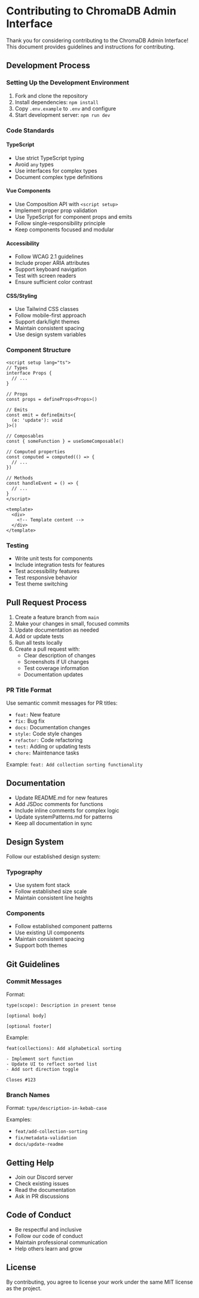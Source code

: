 # Contributing to ChromaDB Admin Interface

Thank you for considering contributing to the ChromaDB Admin Interface!
This document provides guidelines and instructions for contributing.

## Development Process

### Setting Up the Development Environment

1. Fork and clone the repository
2. Install dependencies: `npm install`
3. Copy `.env.example` to `.env` and configure
4. Start development server: `npm run dev`

### Code Standards

#### TypeScript

- Use strict TypeScript typing
- Avoid `any` types
- Use interfaces for complex types
- Document complex type definitions

#### Vue Components

- Use Composition API with `<script setup>`
- Implement proper prop validation
- Use TypeScript for component props and emits
- Follow single-responsibility principle
- Keep components focused and modular

#### Accessibility

- Follow WCAG 2.1 guidelines
- Include proper ARIA attributes
- Support keyboard navigation
- Test with screen readers
- Ensure sufficient color contrast

#### CSS/Styling

- Use Tailwind CSS classes
- Follow mobile-first approach
- Support dark/light themes
- Maintain consistent spacing
- Use design system variables

### Component Structure

```vue
<script setup lang="ts">
// Types
interface Props {
  // ...
}

// Props
const props = defineProps<Props>()

// Emits
const emit = defineEmits<{
  (e: 'update'): void
}>()

// Composables
const { someFunction } = useSomeComposable()

// Computed properties
const computed = computed(() => {
  // ...
})

// Methods
const handleEvent = () => {
  // ...
}
</script>

<template>
  <div>
    <!-- Template content -->
  </div>
</template>
```

### Testing

- Write unit tests for components
- Include integration tests for features
- Test accessibility features
- Test responsive behavior
- Test theme switching

## Pull Request Process

1. Create a feature branch from `main`
2. Make your changes in small, focused commits
3. Update documentation as needed
4. Add or update tests
5. Run all tests locally
6. Create a pull request with:
   - Clear description of changes
   - Screenshots if UI changes
   - Test coverage information
   - Documentation updates

### PR Title Format

Use semantic commit messages for PR titles:

- `feat:` New feature
- `fix:` Bug fix
- `docs:` Documentation changes
- `style:` Code style changes
- `refactor:` Code refactoring
- `test:` Adding or updating tests
- `chore:` Maintenance tasks

Example: `feat: Add collection sorting functionality`

## Documentation

- Update README.md for new features
- Add JSDoc comments for functions
- Include inline comments for complex logic
- Update systemPatterns.md for patterns
- Keep all documentation in sync

## Design System

Follow our established design system:

### Typography

- Use system font stack
- Follow established size scale
- Maintain consistent line heights

### Components

- Follow established component patterns
- Use existing UI components
- Maintain consistent spacing
- Support both themes

## Git Guidelines

### Commit Messages

Format:

```text
type(scope): Description in present tense

[optional body]

[optional footer]
```

Example:

```text
feat(collections): Add alphabetical sorting

- Implement sort function
- Update UI to reflect sorted list
- Add sort direction toggle

Closes #123
```

### Branch Names

Format: `type/description-in-kebab-case`

Examples:

- `feat/add-collection-sorting`
- `fix/metadata-validation`
- `docs/update-readme`

## Getting Help

- Join our Discord server
- Check existing issues
- Read the documentation
- Ask in PR discussions

## Code of Conduct

- Be respectful and inclusive
- Follow our code of conduct
- Maintain professional communication
- Help others learn and grow

## License

By contributing, you agree to license your work under the same MIT license as the project.
